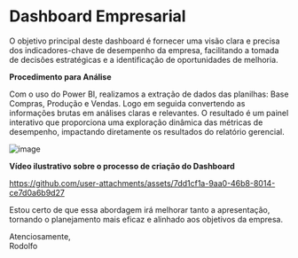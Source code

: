 # Dashboard Empresarial

O objetivo principal deste dashboard é fornecer uma visão clara e precisa dos indicadores-chave de desempenho da empresa, facilitando a tomada de decisões estratégicas e a identificação de oportunidades de melhoria.

**Procedimento para Análise**

Com o uso do Power BI, realizamos a extração de dados das planilhas: Base Compras, Produção e Vendas. Logo em seguida convertendo as informações brutas em análises claras e relevantes. O resultado é um painel interativo que proporciona uma exploração dinâmica das métricas de desempenho, impactando diretamente os resultados do relatório gerencial.


![image](https://github.com/user-attachments/assets/755eec08-c289-43cb-a1a9-07bcbffcee98)



**Vídeo ilustrativo sobre o processo de criação do Dashboard**


https://github.com/user-attachments/assets/7dd1cf1a-9aa0-46b8-8014-ce7d0a6b9d27





Estou certo de que essa abordagem irá melhorar tanto a apresentação, tornando o planejamento mais eficaz e alinhado aos objetivos da empresa.

Atenciosamente,  
Rodolfo

